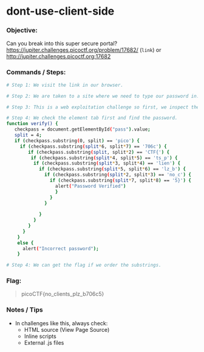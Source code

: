 # dont-use-client-side

### Objective:

Can you break into this super secure portal? https://jupiter.challenges.picoctf.org/problem/17682/ (`link`) or http://jupiter.challenges.picoctf.org:17682

### Commands / Steps:

```bash
# Step 1: We visit the link in our browser.

# Step 2: We are taken to a site where we need to type our password in.

# Step 3: This is a web exploitation challenge so first, we inspect the page by right clicking on it and clicking inspect afterwards.

# Step 4: We check the element tab first and find the password.
function verify() {
   checkpass = document.getElementById("pass").value;
   split = 4;
   if (checkpass.substring(0, split) == 'pico') {
     if (checkpass.substring(split*6, split*7) == '706c') {
        if (checkpass.substring(split, split*2) == 'CTF{') {
         if (checkpass.substring(split*4, split*5) == 'ts_p') {
          if (checkpass.substring(split*3, split*4) == 'lien') {
            if (checkpass.substring(split*5, split*6) == 'lz_b') {
              if (checkpass.substring(split*2, split*3) == 'no_c') {
                if (checkpass.substring(split*7, split*8) == '5}') {
                  alert("Password Verified")
                  }
                }
              }
        
            }
          }
        }
      }
    }
    else {
      alert("Incorrect password");
    }

# Step 4: We can get the flag if we order the substrings.
```

### Flag:

> picoCTF{no_clients_plz_b706c5}

### Notes / Tips

- In challenges like this, always check:
    - HTML source (View Page Source)
    - Inline scripts
    - External .js files


